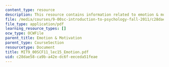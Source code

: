 ```yaml
---
content_type: resource
description: This resource contains information related to emotion & motivation.
file: /media/courses/9-00sc-introduction-to-psychology-fall-2011/c28dae58ca9ba42edc6feeceda51feae_MIT9_00SCF11_lec15_Emotion.pdf
file_type: application/pdf
learning_resource_types: []
ocw_type: OCWFile
parent_title: Emotion & Motivation
parent_type: CourseSection
resourcetype: Document
title: MIT9_00SCF11_lec15_Emotion.pdf
uid: c28dae58-ca9b-a42e-dc6f-eeceda51feae
---
```

